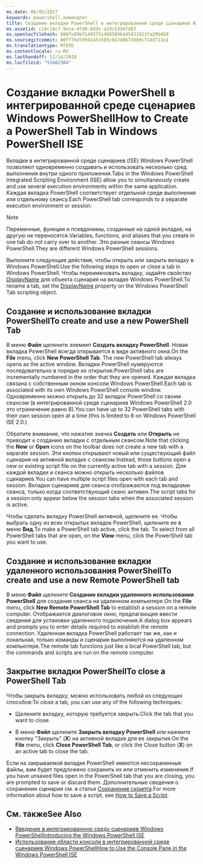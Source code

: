 ```yaml
---
ms.date: 06/05/2017
keywords: powershell,командлет
title: Создание вкладки PowerShell в интегрированной среде сценариев Windows PowerShell
ms.assetid: c10c18c7-9ece-4fd0-83dc-a19c53d4fd83
ms.openlocfilehash: 080fe89bf1443f51460589b445431913fa20b4b8
ms.sourcegitcommit: 00ff76d7d9414fe585c04740b739b9cf14d711e1
ms.translationtype: MTE95
ms.contentlocale: ru-RU
ms.lasthandoff: 12/14/2018
ms.locfileid: "53402304"
---
```

# <a name="how-to-create-a-powershell-tab-in-windows-powershell-ise"></a><span data-ttu-id="9992c-103">Создание вкладки PowerShell в интегрированной среде сценариев Windows PowerShell</span><span class="sxs-lookup"><span data-stu-id="9992c-103">How to Create a PowerShell Tab in Windows PowerShell ISE</span></span>

<span data-ttu-id="9992c-104">Вкладки в интегрированной среде сценариев (ISE) Windows PowerShell позволяют одновременно создавать и использовать несколько сред выполнения внутри одного приложения.</span><span class="sxs-lookup"><span data-stu-id="9992c-104">Tabs in the Windows PowerShell Integrated Scripting Environment (ISE) allow you to simultaneously create and use several execution environments within the same application.</span></span>
<span data-ttu-id="9992c-105">Каждая вкладка PowerShell соответствует отдельной среде выполнения или отдельному сеансу.</span><span class="sxs-lookup"><span data-stu-id="9992c-105">Each PowerShell tab corresponds to a separate execution environment or session.</span></span>

> [!NOTE]
> <span data-ttu-id="9992c-106">Переменные, функции и псевдонимы, созданные на одной вкладке, на другую не переносятся.</span><span class="sxs-lookup"><span data-stu-id="9992c-106">Variables, functions, and aliases that you create in one tab do not carry over to another.</span></span> <span data-ttu-id="9992c-107">Это разные сеансы Windows PowerShell.</span><span class="sxs-lookup"><span data-stu-id="9992c-107">They are different Windows PowerShell sessions.</span></span>

<span data-ttu-id="9992c-108">Выполните следующие действия, чтобы открыть или закрыть вкладку в Windows PowerShell.</span><span class="sxs-lookup"><span data-stu-id="9992c-108">Use the following steps to open or close a tab in Windows PowerShell.</span></span>
<span data-ttu-id="9992c-109">Чтобы переименовать вкладку, задайте свойство [DisplayName](object-model/The-PowerShellTab-Object.md#displayname) для объекта сценария на вкладке Windows PowerShell.</span><span class="sxs-lookup"><span data-stu-id="9992c-109">To rename a tab, set the [DisplayName](object-model/The-PowerShellTab-Object.md#displayname) property on the Windows PowerShell Tab scripting object.</span></span>

## <a name="to-create-and-use-a-new-powershell-tab"></a><span data-ttu-id="9992c-110">Создание и использование вкладки PowerShell</span><span class="sxs-lookup"><span data-stu-id="9992c-110">To create and use a new PowerShell Tab</span></span>

<span data-ttu-id="9992c-111">В меню **Файл** щелкните элемент **Создать вкладку PowerShell**. Новая вкладка PowerShell всегда открывается в виде активного окна.</span><span class="sxs-lookup"><span data-stu-id="9992c-111">On the **File** menu, click **New PowerShell Tab**. The new PowerShell tab always opens as the active window.</span></span>
<span data-ttu-id="9992c-112">Вкладки PowerShell нумеруются последовательно в порядке их открытия.</span><span class="sxs-lookup"><span data-stu-id="9992c-112">PowerShell tabs are incrementally numbered in the order that they are opened.</span></span>
<span data-ttu-id="9992c-113">Каждая вкладка связана с собственным окном консоли Windows PowerShell.</span><span class="sxs-lookup"><span data-stu-id="9992c-113">Each tab is associated with its own Windows PowerShell console window.</span></span>
<span data-ttu-id="9992c-114">Одновременно можно открыть до 32 вкладок PowerShell со своим сеансом (в интегрированной среде сценариев Windows PowerShell 2.0 это ограничение равно 8).</span><span class="sxs-lookup"><span data-stu-id="9992c-114">You can have up to 32 PowerShell tabs with their own session open at a time (this is limited to 8 on Windows PowerShell ISE 2.0.)</span></span>

<span data-ttu-id="9992c-115">Обратите внимание, что нажатие значка **Создать** или **Открыть** не приводит к созданию вкладки с отдельным сеансом.</span><span class="sxs-lookup"><span data-stu-id="9992c-115">Note that clicking the **New** or **Open** icons on the toolbar does not create a new tab with a separate session.</span></span>
<span data-ttu-id="9992c-116">Эти кнопки открывают новый или существующий файл сценария на активной вкладке с сеансом.</span><span class="sxs-lookup"><span data-stu-id="9992c-116">Instead, those buttons open a new or existing script file on the currently active tab with a session.</span></span>
<span data-ttu-id="9992c-117">Для каждой вкладки и сеанса можно открыть несколько файлов сценариев.</span><span class="sxs-lookup"><span data-stu-id="9992c-117">You can have multiple script files open with each tab and session.</span></span>
<span data-ttu-id="9992c-118">Вкладки сценариев для сеанса отображаются под вкладками сеанса, только когда соответствующий сеанс активен.</span><span class="sxs-lookup"><span data-stu-id="9992c-118">The script tabs for a session only appear below the session tabs when the associated session is active.</span></span>

<span data-ttu-id="9992c-119">Чтобы сделать вкладку PowerShell активной, щелкните ее. Чтобы выбрать одну из всех открытых вкладок PowerShell, щелкните ее в меню **Вид**.</span><span class="sxs-lookup"><span data-stu-id="9992c-119">To make a PowerShell tab active, click the tab. To select from all PowerShell tabs that are open, on the **View** menu, click the PowerShell tab you want to use.</span></span>

## <a name="to-create-and-use-a-new-remote-powershell-tab"></a><span data-ttu-id="9992c-120">Создание и использование вкладки удаленного использования PowerShell</span><span class="sxs-lookup"><span data-stu-id="9992c-120">To create and use a new Remote PowerShell tab</span></span>

<span data-ttu-id="9992c-121">В меню **Файл** щелкните **Создание вкладки удаленного использования PowerShell** для создания сеанса на удаленном компьютере.</span><span class="sxs-lookup"><span data-stu-id="9992c-121">On the **File** menu, click **New Remote PowerShell Tab** to establish a session on a remote computer.</span></span>
<span data-ttu-id="9992c-122">Отображается диалоговое окно, предлагающее ввести сведения для установки удаленного подключения.</span><span class="sxs-lookup"><span data-stu-id="9992c-122">A dialog box appears and prompts you to enter details required to establish the remote connection.</span></span>
<span data-ttu-id="9992c-123">Удаленная вкладка PowerShell работает так же, как и локальная, только команды и сценарии выполняются на удаленном компьютере.</span><span class="sxs-lookup"><span data-stu-id="9992c-123">The remote tab functions just like a local PowerShell tab, but the commands and scripts are run on the remote computer.</span></span>

## <a name="to-close-a-powershell-tab"></a><span data-ttu-id="9992c-124">Закрытие вкладки PowerShell</span><span class="sxs-lookup"><span data-stu-id="9992c-124">To close a PowerShell Tab</span></span>

<span data-ttu-id="9992c-125">Чтобы закрыть вкладку, можно использовать любой из следующих способов:</span><span class="sxs-lookup"><span data-stu-id="9992c-125">To close a tab, you can use any of the following techniques:</span></span>

- <span data-ttu-id="9992c-126">Щелкните вкладку, которую требуется закрыть.</span><span class="sxs-lookup"><span data-stu-id="9992c-126">Click the tab that you want to close.</span></span>

- <span data-ttu-id="9992c-127">В меню **Файл** щелкните **Закрыть вкладку PowerShell** или нажмите кнопку "Закрыть" (**X**) на активной вкладке для ее закрытия.</span><span class="sxs-lookup"><span data-stu-id="9992c-127">On the **File** menu, click **Close PowerShell Tab**, or click  the Close button  (**X**) on an active tab to close the tab.</span></span>

<span data-ttu-id="9992c-128">Если на закрываемой вкладке PowerShell имеются несохраненные файлы, вам будет предложено сохранить их или отменить изменения.</span><span class="sxs-lookup"><span data-stu-id="9992c-128">If you have unsaved files open in the PowerShell tab that you are closing, you are prompted to save or discard them.</span></span>
<span data-ttu-id="9992c-129">Дополнительные сведения о сохранении сценария см. в статье [Сохранение скрипта](How-to-Write-and-Run-Scripts-in-the-Windows-PowerShell-ISE.md#how-to-save-a-script).</span><span class="sxs-lookup"><span data-stu-id="9992c-129">For more information about how to save a script, see [How to Save a Script](How-to-Write-and-Run-Scripts-in-the-Windows-PowerShell-ISE.md#how-to-save-a-script).</span></span>

## <a name="see-also"></a><span data-ttu-id="9992c-130">См. также</span><span class="sxs-lookup"><span data-stu-id="9992c-130">See Also</span></span>

- [<span data-ttu-id="9992c-131">Введение в интегрированную среду сценариев Windows PowerShell</span><span class="sxs-lookup"><span data-stu-id="9992c-131">Introducing the Windows PowerShell ISE</span></span>](Introducing-the-Windows-PowerShell-ISE.md)
- [<span data-ttu-id="9992c-132">Использование области консоли в интегрированной среде сценариев Windows PowerShell</span><span class="sxs-lookup"><span data-stu-id="9992c-132">How to Use the Console Pane in the Windows PowerShell ISE</span></span>](How-to-Use-the-Console-Pane-in-the-Windows-PowerShell-ISE.md)